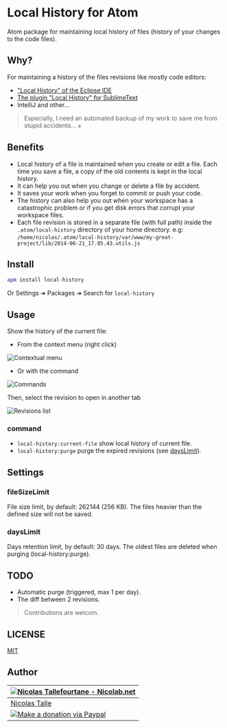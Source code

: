 # Local History for Atom

Atom package for maintaining local history of files (history of your changes to the code files).


## Why?

For maintaining a history of the files revisions like mostly code editors:
  * ["Local History" of the Eclipse IDE](http://help.eclipse.org/juno/index.jsp?topic=%2Forg.eclipse.platform.doc.user%2Freference%2Fref-6a.htm)
  * [The plugin "Local History" for SublimeText](https://github.com/vishr/local-history)
  * IntelliJ and other...

> Especially, I need an automated backup of my work to save me from stupid accidents... :fist:


## Benefits

  * Local history of a file is maintained when you create or edit a file.
    Each time you save a file, a copy of the old contents is kept in the local history.
  * It can help you out when you change or delete a file by accident.
  * It saves your work when you forget to commit or push your code.
  * The history can also help you out when your workspace has a catastrophic problem
    or if you get disk errors that corrupt your workspace files.
  * Each file revision is stored in a separate file (with full path) inside the `.atom/local-history` directory of your home directory.
    e.g: `/home/nicolas/.atom/local-history/var/www/my-great-project/lib/2014-06-21_17.05.43.utils.js`


## Install

```sh
apm install local-history
```
Or Settings ➔ Packages ➔ Search for `local-history`

## Usage

Show the history of the current file:

  * From the context menu (right click)

![Contextual menu](http://i.imgur.com/HNeP768.png)


  * Or with the command

![Commands](http://i.imgur.com/3UAfYHo.png)


Then, select the revision to open in another tab

![Revisions list](http://i.imgur.com/x14qm5n.png)


### command

  * `local-history:current-file` show local history of current file.
  * `local-history:purge` purge the expired revisions (see [daysLimit](#dayslimit)).


## Settings


### fileSizeLimit

File size limit, by default: 262144 (256 KB).
The files heavier than the defined size will not be saved.


### daysLimit

Days retention limit, by default: 30 days.
The oldest files are deleted when purging (local-history:purge).


## TODO

  * Automatic purge (triggered, max 1 per day).
  * The diff between 2 revisions.

> Contributions are welcom.


## LICENSE

[MIT](https://github.com/Nicolab/atom-local-history/blob/master/LICENSE.md)


## Author

| [![Nicolas Tallefourtane - Nicolab.net](http://www.gravatar.com/avatar/d7dd0f4769f3aa48a3ecb308f0b457fc?s=64)](http://nicolab.net) |
|---|
| [Nicolas Talle](http://nicolab.net) |
| [![Make a donation via Paypal](https://www.paypalobjects.com/en_US/i/btn/btn_donate_SM.gif)](https://www.paypal.com/cgi-bin/webscr?cmd=_s-xclick&hosted_button_id=PGRH4ZXP36GUC) |
